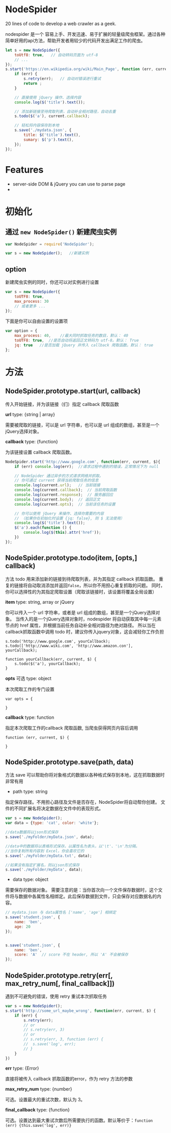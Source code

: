 # NodeSpider

20 lines of code to develop a web crawler as a geek.

nodespider 是一个 容易上手、开发迅速、易于扩展的轻量级爬虫框架。通过各种简单好用的api方法，帮助开发者用较少的代码开发出满足工作的爬虫。

```javascript
let s = new NodeSpider({
    toUtf8: true,   // 自动转码页面为 utf-8
    // ...
});
s.start('https://en.wikipedia.org/wiki/Main_Page', function (err, current, $) {
    if (err) {
        s.retry(err);   // 自动对错误进行重试
        return ;
    }

    // 直接使用 jQuery 操作、选择内容
    console.log($('title').text()); 

    // 添加新链接至待爬取列表，自动补全相对路径，自动去重
    s.todo($('a'), current.callback);

    // 轻松将内容保存到本地
    s.save('./mydata.json', {
        title: $('title').text(),
        sumary: $('p').text(),
    });
});
```

# Features
- server-side DOM & jQuery you can use to parse page
- 

# 初始化

## 通过 `new NodeSpider()` 新建爬虫实例
```javascript
var NodeSpider = require('NodeSpider');

var s = new NodeSpider();   //新建实例

```

## option

新建爬虫实例的同时，你还可以对实例进行设置

```javascript
var s = new NodeSpider({
    toUTF8: true,
    max_process: 30
    // 或者更多 ...
});
```

下面是你可以自由设置的设置项

```javascript
var option = {
    max_process: 40,    //最大同时抓取任务的数目，默认： 40
    toUTF8: true,  //是否自动将返回正文转码为 utf-8。默认： True
    jq: true   //是否加载 jQuery 并传入 callback 爬取函数。默认： true
};
```

# 方法

## NodeSpider.prototype.start(url, callback)

传入开始链接，并为该链接（们）指定 callback 爬取函数

**url** type: {string | array}

需要被爬取的链接，可以是 url 字符串，也可以是 url 组成的数组，甚至是一个jQuery选择对象。

**callback** type: {function}

为该链接设置 callback 爬取函数。

```javascript
NodeSpider.start('http://www.google.com', function(err, current, $){
    if (err) console.log(err);  //请求过程中遇到的错误，正常情况下为 null

    // NodeSpider 通过异步的方式请求网络并抓取。
    // 你可通过 current 获得当前爬取任务的信息
    console.log(current.url);   // 当前链接
    console.log(current.callback);  // 当前爬取函数
    console.log(current.response);  // 服务器回应
    console.log(current.body);  // 返回正文
    console.log(current.opts);  // 当前该任务的设置

    // 你可以使用 jQuery 来操作、选择你需要的内容
    // （如果你在初始化时设置 {jq: false}, 则 $ 无法使用）
    console.log($('title').text());
    $('a').each(function () {
        console.log($(this).attr('href'));
    })
});
```

## NodeSpider.prototype.todo(item, [opts,] callback)

方法 todo 用来添加新的链接到待爬取列表，并为其指定 callback 抓取函数。
重复的链接将自动取消添加并返回`false`，所以你不用担心重复抓取的问题。
同时，你可以选择性的为其指定爬取设置（爬取该链接时，该设置将覆盖全局设置）

**item**    type: string, array or jQuery

你可以传入一个 url 字符串，或者是 url 组成的数组，甚至是一个jQuery选择对象。
当传入的是一个jQuery选择对象时，nodespider 将自动获取其中每一元素节点的 href 属性，并根据当前任务自动补全相对路径为绝对路径。
所以当在callback抓取函数中调用 todo 时，建议你传入jquery对象，这会减轻你工作负担

```
s.todo('http://www.google.com', yourCallback);
s.todo(['http://www.wiki.com', 'http://www.amazon.con'], yourCallback);

function yourCallback(err, current, $) {
    s.todo($('a'), yourCallback);
}
```

**opts** 可选 type: object

本次爬取工作的专门设置
```
var opts = {

}
```

**callback** type: function

指定本次爬取工作的callback 爬取函数, 当爬虫获得网页内容后调用
```
function (err, current, $) {

}
```

## NodeSpider.prototype.save(path, data)
方法 save 可以帮助你将对象格式的数据以各种格式保存到本地，这在抓取数据时非常有用

- path type: string

指定保存路径。不用担心路径及文件是否存在，NodeSpider将自动帮你创建。
文件的不同扩展名将决定数据在文件中的表现形式。
```javascript
var s = new NodeSpider();
var data = {type: 'cat', color: 'white'};

//data数据将以json形式保存
s.save('./myFolder/myData.json', data); 

//data中的数据将以表格形式保存。以属性名为表头，以'\t'、'\n'为分隔。
//当你复制所有内容到 Excel，你会喜欢它的
s.save('./myFolder/myData.txt', data); 

//如果没有指定扩展名，则以json形式保存
s.save('./myFolder/myData', data);
```

- data type: object

需要保存的数据对象。
需要注意的是：当你首次向一个文件保存数据时，这个文件将与数据中各属性名相绑定。此后保存数据到文件，只会保存对应数据名的内容。
```javascript
// mydata.json 与 data属性名 ['name', 'age'] 相绑定
s.save('student.json', {
    name: 'ben',
    age: 20
});


s.save('student.json', {
    name: 'ben',
    score: 'A'  // score 不在 header, 所以 'A' 不会被保存
});
```

## NodeSpider.prototype.retry(err[, max_retry_num[, final_callback]])
遇到不可避免的错误，使用 retry 重试本次抓取任务

```javascript
var s = new NodeSpider();
s.start('http://some_url_maybe_wrong', function(err, current, $) {
    if (err) {
        s.retry(err);
        // or
        // s.retry(err, 3)
        // or
        // s.retry(err, 3, function (err) {
        //  s.save('log', err);
        // }
    }
})
```
**err** type: {Error}

直接将被传入 callback 抓取函数的error，作为 retry 方法的参数

**max_retry_num** type: {number}

可选。设置最大的重试次数，默认为 3。

**final_callback** type: {function}

可选。设置达到最大重试次数后所需要执行的函数。默认等价于：`function (err) {this.save('log', err)}`